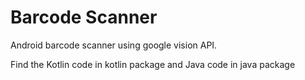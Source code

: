 # Barcode Scanner
Android barcode scanner using google vision API.

Find the Kotlin code in kotlin package and Java code in java package

